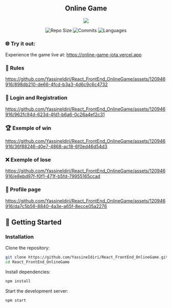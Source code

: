  <div align="center">

  ## Online Game
</div>

<p align="center">
  <a href="https://skillicons.dev">
    <img src="https://skillicons.dev/icons?i=react,js,webpack" />
  </a>
</p>


<div align="center">

![Repo Size](https://img.shields.io/github/repo-size/YassineIdiri/React_FrontEnd_OnlineGame.svg)
![Commits](https://img.shields.io/github/commit-activity/m/YassineIdiri/React_FrontEnd_OnlineGame.svg)
![Languages](https://img.shields.io/github/languages/top/YassineIdiri/React_FrontEnd_OnlineGame.svg)

</div>


### 🌐 Try it out:
Experience the game live at: https://online-game-iota.vercel.app


### 📖 Rules

https://github.com/YassineIdiri/React_FrontEnd_OnlineGame/assets/120946916/898db210-de66-4fcd-b3a3-4d6c9c6c4732

### 🔐 Login and Registration

https://github.com/YassineIdiri/React_FrontEnd_OnlineGame/assets/120946916/962fc94d-623d-4fd1-b6a6-0c26a4ef2c31

### 🏆 Exemple of win

https://github.com/YassineIdiri/React_FrontEnd_OnlineGame/assets/120946916/36f88246-d0e7-4868-ac18-6f0ed46d54d3

### ❌ Exemple of lose

https://github.com/YassineIdiri/React_FrontEnd_OnlineGame/assets/120946916/e8ebd97f-f0f1-471f-b5fd-79955165ccad

### 📄 Profile page

https://github.com/YassineIdiri/React_FrontEnd_OnlineGame/assets/120946916/da7c5b56-8840-4a3e-a65f-8ecce05a2276

## 🚀 Getting Started

### Installation

Clone the repository:
``` bash
git clone https://github.com/YassineIdiri/React_FrontEnd_OnlineGame.git
cd React_FrontEnd_OnlineGame
```

Install dependencies:
```bash
npm install
```

 Start the development server:
```bash
npm start
```
